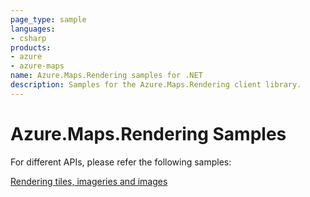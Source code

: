 ```yaml
---
page_type: sample
languages:
- csharp
products:
- azure
- azure-maps
name: Azure.Maps.Rendering samples for .NET
description: Samples for the Azure.Maps.Rendering client library.
---
```


# Azure.Maps.Rendering Samples

For different APIs, please refer the following samples:

[Rendering tiles, imageries and images](https://github.com/Azure/azure-sdk-for-net/blob/main/sdk/maps/Azure.Maps.Rendering/samples/MapsRenderingTilesImageriesImagesSamples.md)
